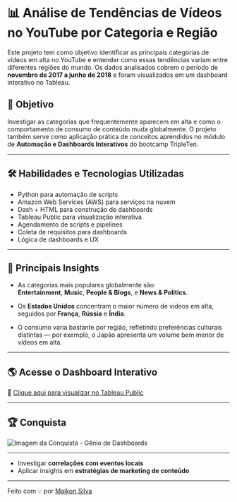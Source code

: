 # 📊 Análise de Tendências de Vídeos no YouTube por Categoria e Região

Este projeto tem como objetivo identificar as principais categorias de vídeos em alta no YouTube e entender como essas tendências variam entre diferentes regiões do mundo. Os dados analisados cobrem o período de **novembro de 2017 a junho de 2018** e foram visualizados em um dashboard interativo no Tableau.

## 🎯 Objetivo
Investigar as categorias que frequentemente aparecem em alta e como o comportamento de consumo de conteúdo muda globalmente. O projeto também serve como aplicação prática de conceitos aprendidos no módulo de **Automação e Dashboards Interativos** do bootcamp TripleTen.

---

## 🛠️ Habilidades e Tecnologias Utilizadas

- Python para automação de scripts
- Amazon Web Services (AWS) para serviços na nuvem
- Dash + HTML para construção de dashboards
- Tableau Public para visualização interativa
- Agendamento de scripts e pipelines
- Coleta de requisitos para dashboards
- Lógica de dashboards e UX

---

## 📌 Principais Insights

- As categorias mais populares globalmente são:  
  **Entertainment**, **Music**, **People & Blogs**, e **News & Politics**.

- Os **Estados Unidos** concentram o maior número de vídeos em alta, seguidos por **França**, **Rússia** e **Índia**.

- O consumo varia bastante por região, refletindo preferências culturais distintas — por exemplo, o Japão apresenta um volume bem menor de vídeos em alta.

---

## 🌎 Acesse o Dashboard Interativo

🔗 [Clique aqui para visualizar no Tableau Public](https://public.tableau.com/app/profile/maikon.silva/viz/trending_by_time_17535559415620/Dashboard-TrendingDate?publish=yes)

---

## 🏆 Conquista

![Imagem da Conquista - Gênio de Dashboards](c839fd6a-c336-4632-a3a3-a4958f061193.png)

---
- Investigar **correlações com eventos locais**
- Aplicar insights em **estratégias de marketing de conteúdo**

---

Feito com 💡 por [Maikon Silva](https://www.linkedin.com/in/maikon-silva-457b98181/)
